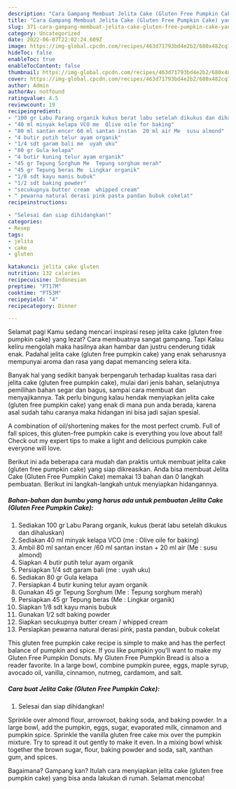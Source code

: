```yaml
---
description: "Cara Gampang Membuat Jelita Cake (Gluten Free Pumpkin Cake) yang Enak"
title: "Cara Gampang Membuat Jelita Cake (Gluten Free Pumpkin Cake) yang Enak"
slug: 371-cara-gampang-membuat-jelita-cake-gluten-free-pumpkin-cake-yang-enak
category: Uncategorized
date: 2022-06-07T22:02:24.609Z
image: https://img-global.cpcdn.com/recipes/463d71793bd4e2b2/680x482cq70/jelita-cake-gluten-free-pumpkin-cake-foto-resep-utama.jpg
hideToc: false
enableToc: true
enableTocContent: false
thumbnail: https://img-global.cpcdn.com/recipes/463d71793bd4e2b2/680x482cq70/jelita-cake-gluten-free-pumpkin-cake-foto-resep-utama.jpg
cover: https://img-global.cpcdn.com/recipes/463d71793bd4e2b2/680x482cq70/jelita-cake-gluten-free-pumpkin-cake-foto-resep-utama.jpg
author: Admin
authorAv: notfound
ratingvalue: 4.5
reviewcount: 19
recipeingredient:
- "100 gr Labu Parang organik kukus berat labu setelah dikukus dan dihaluskan"
- "40 ml minyak kelapa VCO me  Olive oile for baking"
- "80 ml santan encer 60 ml santan instan  20 ml air Me  susu almond"
- "4 butir putih telur ayam organik"
- "1/4 sdt garam bali me  uyah uku"
- "80 gr Gula kelapa"
- "4 butir kuning telur ayam organik"
- "45 gr Tepung Sorghum Me  Tepung sorghum merah"
- "45 gr Tepung beras Me  Lingkar organik"
- "1/8 sdt kayu manis bubuk"
- "1/2 sdt baking powder"
- "secukupnya butter cream  whipped cream"
- " pewarna natural derasi pink pasta pandan bubuk cokelat"
recipeinstructions:

- "Selesai dan siap dihidangkan!"
categories:
- Resep
tags:
- jelita
- cake
- gluten

katakunci: jelita cake gluten 
nutrition: 132 calories
recipecuisine: Indonesian
preptime: "PT17M"
cooktime: "PT53M"
recipeyield: "4"
recipecategory: Dinner

---
```



Selamat pagi Kamu sedang mencari inspirasi resep jelita cake (gluten free pumpkin cake) yang lezat? Cara membuatnya sangat gampang. Tapi Kalau keliru mengolah maka hasilnya akan hambar dan justru cenderung tidak enak. Padahal jelita cake (gluten free pumpkin cake) yang enak seharusnya mempunyai aroma dan rasa yang dapat memancing selera kita.


Banyak hal yang sedikit banyak berpengaruh terhadap kualitas rasa dari jelita cake (gluten free pumpkin cake), mulai dari jenis bahan, selanjutnya pemilihan bahan segar dan bagus, sampai cara membuat dan menyajikannya. Tak perlu bingung kalau hendak menyiapkan jelita cake (gluten free pumpkin cake) yang enak di mana pun anda berada, karena asal sudah tahu caranya maka hidangan ini bisa jadi sajian spesial.

A combination of oil/shortening makes for the most perfect crumb. Full of fall spices, this gluten-free pumpkin cake is everything you love about fall! Check out my expert tips to make a light and delicious pumpkin cake everyone will love.


Berikut ini ada beberapa cara mudah dan praktis untuk membuat jelita cake (gluten free pumpkin cake) yang siap dikreasikan. Anda bisa membuat Jelita Cake (Gluten Free Pumpkin Cake) memakai 13 bahan dan 0 langkah pembuatan. Berikut ini langkah-langkah untuk menyiapkan hidangannya.

<!--inarticleads1-->

##### Bahan-bahan dan bumbu yang harus ada untuk pembuatan Jelita Cake (Gluten Free Pumpkin Cake):

1. Sediakan 100 gr Labu Parang organik, kukus (berat labu setelah dikukus dan dihaluskan)
1. Sediakan 40 ml minyak kelapa VCO (me : Olive oile for baking)
1. Ambil 80 ml santan encer /60 ml santan instan + 20 ml air (Me : susu almond)
1. Siapkan 4 butir putih telur ayam organik
1. Persiapkan 1/4 sdt garam bali (me : uyah uku)
1. Sediakan 80 gr Gula kelapa
1. Persiapkan 4 butir kuning telur ayam organik
1. Gunakan 45 gr Tepung Sorghum (Me : Tepung sorghum merah)
1. Persiapkan 45 gr Tepung beras (Me : Lingkar organik)
1. Siapkan 1/8 sdt kayu manis bubuk
1. Gunakan 1/2 sdt baking powder
1. Siapkan secukupnya butter cream / whipped cream
1. Persiapkan  pewarna natural derasi pink, pasta pandan, bubuk cokelat


This gluten free pumpkin cake recipe is simple to make and has the perfect balance of pumpkin and spice. If you like pumpkin you&#39;ll want to make my Gluten Free Pumpkin Donuts. My Gluten Free Pumpkin Bread is also a reader favorite. In a large bowl, combine pumpkin puree, eggs, maple syrup, avocado oil, vanilla, cinnamon, nutmeg, cardamom, and salt. 

<!--inarticleads2-->

##### Cara buat Jelita Cake (Gluten Free Pumpkin Cake):


1. Selesai dan siap dihidangkan!

Sprinkle over almond flour, arrowroot, baking soda, and baking powder. In a large bowl, add the pumpkin, eggs, sugar, evaporated milk, cinnamon and pumpkin spice. Sprinkle the vanilla gluten free cake mix over the pumpkin mixture. Try to spread it out gently to make it even. In a mixing bowl whisk together the brown sugar, flour, baking powder and soda, salt, xanthan gum, and spices. 

Bagaimana? Gampang kan? Itulah cara menyiapkan jelita cake (gluten free pumpkin cake) yang bisa anda lakukan di rumah. Selamat mencoba!
